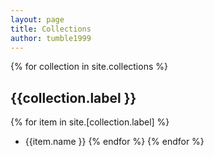 ```yaml
---
layout: page
title: Collections
author: tumble1999
---
```


{% for collection in site.collections %}
## {{collection.label }}
{% for item in site.[collection.label] %}
* {{item.name }}
{% endfor %}
{% endfor %}
